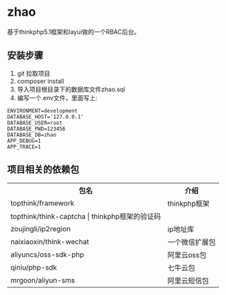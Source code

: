 # zhao
基于thinkphp5.1框架和layui做的一个RBAC后台。

## 安装步骤
1. git 拉取项目
2. composer install
3. 导入项目根目录下的数据库文件zhao.sql
4. 编写一个.env文件，里面写上:
```
ENVIRONMENT=development
DATABASE_HOST='127.0.0.1'
DATABASE_USER=root
DATABASE_PWD=123456
DATABASE_DB=zhao
APP_DEBUG=1
APP_TRACE=1
```

## 项目相关的依赖包
<table>
    <tr>
        <th>包名</th>
        <th>介绍</th>
    </tr>
    <tr>
        <td>topthink/framework</td>
        <td>thinkphp框架</td>
    </tr>
    <tr>
        <td>topthink/think-captcha | thinkphp框架的验证码</td>
        <td></td>
    </tr>
    <tr>
        <td>zoujingli/ip2region</td>
        <td>ip地址库</td>
    </tr>
    <tr>
        <td>naixiaoxin/think-wechat</td>
        <td>一个微信扩展包</td>
    </tr>
    <tr>
        <td>aliyuncs/oss-sdk-php</td>
        <td>阿里云oss包</td>
    </tr>
    <tr>
        <td>qiniu/php-sdk</td>
        <td>七牛云包</td>
    </tr>
    <tr>
        <td>mrgoon/aliyun-sms</td>
        <td>阿里云短信包</td>
    </tr>
</table>